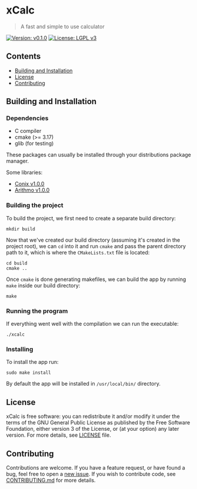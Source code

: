 # xCalc
> A fast and simple to use calculator

[![Version: v0.1.0](https://img.shields.io/badge/version-v0.1.0-blue)](https://vstan02.github.io/xcalc)
[![License: LGPL v3](https://img.shields.io/badge/License-LGPL%20v3-blue.svg)](http://www.gnu.org/licenses/lgpl-3.0)

## Contents
- [Building and Installation](#building-and-installation)
- [License](#license)
- [Contributing](#contributing)

## Building and Installation

### Dependencies
- C compiler
- cmake (>= 3.17)
- glib (for testing)

These packages can usually be installed through your distributions package manager.

Some libraries:
- [Conix v1.0.0](https://github.com/vstan02/conix)
- [Arithmo v1.0.0](https://github.com/vstan02/arithmo)

### Building the project
To build the project, we first need to create a separate build directory:
```
mkdir build
```

Now that we've created our build directory (assuming it's created in the project root), we can `cd` into it and run `cmake` and pass the parent directory path to it, which is where the `CMakeLists.txt` file is located:
```
cd build
cmake ..
```

Once `cmake` is done generating makefiles, we can build the app by running `make` inside our build directory:
```
make
```

### Running the program
If everything went well with the compilation we can run the executable:
```
./xcalc
```

### Installing
To install the app run:
```
sudo make install
```
By default the app will be installed in `/usr/local/bin/` directory.

## License
xCalc is free software: you can redistribute it and/or modify it under the terms of the GNU General Public License as published by the Free Software Foundation, either version 3 of the License, or (at your option) any later version.
For more details, see [LICENSE](https://github.com/vstan02/xcalc/blob/master/LICENSE) file.

## Contributing
Contributions are welcome.
If you have a feature request, or have found a bug, feel free to open a [new issue](https://github.com/vstan02/xcalc/issues/new).
If you wish to contribute code, see [CONTRIBUTING.md](https://github.com/vstan02/xcalc/blob/master/CONTRIBUTING.md) for more details.
